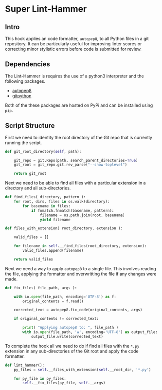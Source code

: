 # Super Lint-Hammer

## Intro

This hook applies an code formatter, `autopep8`, to all Python files in a git repository.
It can be particularly useful for improving linter scores or correcting minor
stylistic errors before code is submitted for review.

## Dependencies

The Lint-Hammer is requires the use of a python3 interpreter and the following
packages.

* [autopep8](https://github.com/hhatto/autopep8)
* [gitpython](https://github.com/gitpython-developers/GitPython)

Both of the these packages are hosted on PyPi and can be installed using `pip`.

## Script Structure

First we need to identity the root directory of the Git repo that is currently
running the script.

```python
def git_root_directory(self, path):

    git_repo = git.Repo(path, search_parent_directories=True)
    git_root = git_repo.git.rev_parse("--show-toplevel")

    return git_root
```

Next we need to be able to find all files with a particular extension in a directory
and all sub-directories.

```python
def find_files( directory, pattern ):
    for root, dirs, files in os.walk(directory):
        for basename in files:
            if fnmatch.fnmatch(basename, pattern):
                filename = os.path.join(root, basename)
                yield filename

def files_with_extension( root_directory, extension ):

    valid_files = []

    for filename in self.__find_files(root_directory, extension):
        valid_files.append(filename)

    return valid_files
```

Next we need a way to apply `autopep8` to a single file. This involves reading the
file, applying the formatter and overwritting the file if any changes were made.

```python
def fix_files( file_path, args ):

    with io.open(file_path, encoding='UTF-8') as f:
        original_contents = f.read()

    corrected_text = autopep8.fix_code(original_contents, args)

    if original_contents != corrected_text:

        print( "Applying autopep8 to: ", file_path )
        with io.open(file_path, 'w', encoding='UTF-8') as output_file:
            output_file.write(corrected_text)

```

To complete the hook all we need to do if find all files with the `*.py` extension
in any sub-directories of the Git root and apply the code formatter.

```python
def lint_hammer():
    py_files = self.__files_with_extension(self.__root_dir, '*.py')

    for py_file in py_files:
        self.__fix_files(py_file, self.__args)

```
